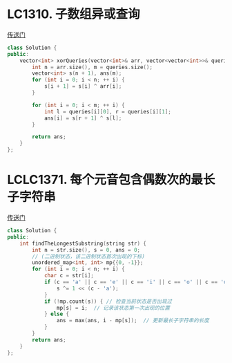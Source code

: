 # LC1310. 子数组异或查询
[传送门](https://leetcode.cn/problems/xor-queries-of-a-subarray/description/)

```C++
class Solution {
public:
    vector<int> xorQueries(vector<int>& arr, vector<vector<int>>& queries) {
        int n = arr.size(), m = queries.size();
        vector<int> s(n + 1), ans(m);
        for (int i = 0; i < n; ++ i) {
            s[i + 1] = s[i] ^ arr[i];
        }

        for (int i = 0; i < m; ++ i) {
            int l = queries[i][0], r = queries[i][1];
            ans[i] = s[r + 1] ^ s[l];
        }

        return ans;
    }
};
```

# LCLC1371. 每个元音包含偶数次的最长子字符串
[传送门](https://leetcode.cn/problems/find-the-longest-substring-containing-vowels-in-even-counts/description/)
```C++
class Solution {
public:
    int findTheLongestSubstring(string str) {
        int n = str.size(), s = 0, ans = 0;
        // (二进制状态，该二进制状态首次出现的下标)
        unordered_map<int, int> mp{{0, -1}};
        for (int i = 0; i < n; ++ i) {
            char c = str[i];
            if (c == 'a' || c == 'e' || c == 'i' || c == 'o' || c == 'u') {
                s ^= 1 << (c - 'a');
            }
            if (!mp.count(s)) { // 检查当前状态是否出现过
                mp[s] = i;  // 记录该状态第一次出现的位置
            } else {
                ans = max(ans, i - mp[s]);  // 更新最长子字符串的长度
            }
        }
        return ans;
    }
};
```
